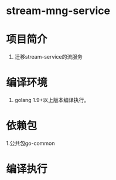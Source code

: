 # stream-mng-service

# 项目简介
1. 迁移stream-service的流服务

# 编译环境
1. golang 1.9+以上版本编译执行。

# 依赖包
1.公共包go-common

# 编译执行
